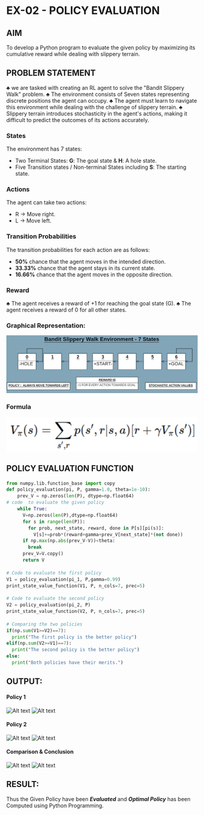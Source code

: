 # EX-02 - POLICY EVALUATION

## AIM
 To develop a Python program to evaluate the given policy by maximizing its cumulative reward while dealing with slippery terrain.


## PROBLEM STATEMENT
♣ we are tasked with creating an RL agent to solve the "Bandit Slippery Walk" problem. 
♣ The environment consists of Seven states representing discrete positions the agent can occupy.
♣ The agent must learn to navigate this environment while dealing with the challenge of slippery terrain.
♣ Slippery terrain introduces stochasticity in the agent's actions, making it difficult to predict the outcomes of its actions accurately.

### States
The environment has 7 states:
* Two Terminal States: **G**: The goal state & **H**: A hole state.
* Five Transition states / Non-terminal States including  **S**: The starting state.

### Actions
The agent can take two actions:
* R -> Move right.
* L -> Move left.

### Transition Probabilities
The transition probabilities for each action are as follows:
* **50%** chance that the agent moves in the intended direction.
* **33.33%** chance that the agent stays in its current state.
* **16.66%** chance that the agent moves in the opposite direction.

### Reward
♣ The agent receives a reward of +1 for reaching the goal state (G). 
♣ The agent receives a reward of 0 for all other states.

### Graphical Representation:
![img](https://github.com/naveenkumar12624/RL-EX-02-policy-evaluation/raw/main/ClassDiagram1.png)
### Formula
![Alt text](https://github.com/naveenkumar12624/RL-EX-02-policy-evaluation/raw/main/image.png)

## POLICY EVALUATION FUNCTION
```py
from numpy.lib.function_base import copy
def policy_evaluation(pi, P, gamma=1.0, theta=1e-10):
    prev_V = np.zeros(len(P), dtype=np.float64)
# code  to evaluate the given policy
    while True:
      V=np.zeros(len(P),dtype=np.float64)
      for s in range(len(P)):
        for prob, next_state, reward, done in P[s][pi(s)]:
          V[s]+=prob*(reward+gamma+prev_V[next_state]*(not done))
      if np.max(np.abs(prev_V-V))<theta:
        break
      prev_V=V.copy()
      return V

# Code to evaluate the first policy
V1 = policy_evaluation(pi_1, P,gamma=0.99)
print_state_value_function(V1, P, n_cols=7, prec=5)

# Code to evaluate the second policy
V2 = policy_evaluation(pi_2, P)
print_state_value_function(V2, P, n_cols=7, prec=5)

# Comparing the two policies
if(np.sum(V1>=V2)==7):
  print("The first policy is the better policy")
elif(np.sum(V2>=V1)==7):
  print("The second policy is the better policy")
else:
  print("Both policies have their merits.")
```

## OUTPUT:
#### Policy 1
![Alt text](image-1.png)
![Alt text](image-3.png)
#### Policy 2
![Alt text](image-2.png)
![Alt text](image-4.png)
#### Comparison & Conclusion
![Alt text](image-5.png)
![Alt text](image-6.png)

## RESULT:
Thus the Given Policy have been ***Evaluated*** and ***Optimal Policy*** has been Computed using Python Programming.
